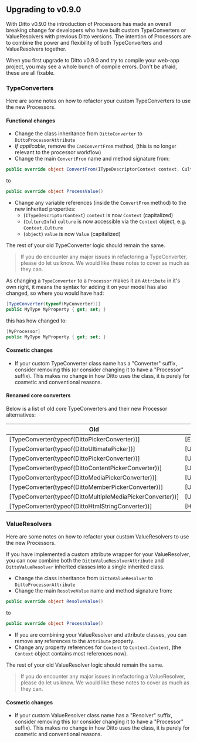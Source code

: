 ## Upgrading to v0.9.0

With Ditto v0.9.0 the introduction of Processors has made an overall breaking change for developers who have built custom TypeConverters or ValueResolvers with previous Ditto versions. The intention of Processors are to combine the power and flexibility of both TypeConverters and ValueResolvers together.

When you first upgrade to Ditto v0.9.0 and try to compile your web-app project, you may see a whole bunch of compile errors. Don't be afraid, these are all fixable.


### TypeConverters

Here are some notes on how to refactor your custom TypeConverters to use the new Processors.

#### Functional changes

* Change the class inheritance from `DittoConverter` to `DittoProcessorAttribute`
* _If applicable_, remove the `CanConvertFrom` method, (this is no longer relevant to the processor workflow)
* Change the main `ConvertFrom` name and method signature from:

```csharp
public override object ConvertFrom(ITypeDescriptorContext context, CultureInfo culture, object value)
```
to

```csharp
public override object ProcessValue()
```

* Change any variable references (inside the `ConvertFrom` method) to the new inherited properties:
  * (`ITypeDescriptorContext`) `context` is now `Context` (capitalized)
  * (`CultureInfo`) `culture` is now accessible via the `Context` object, e.g. `Context.Culture`
  * (`object`) `value` is now `Value` (capitalized)

The rest of your old TypeConverter logic should remain the same.

> If you do encounter any major issues in refactoring a TypeConverter, please do let us know. We would like these notes to cover as much as they can.


As changing a `TypeConverter` to a `Processor` makes it an `Attribute` in it's own right, it means the syntax for adding it on your model has also changed, so where you would have had:

```csharp
[TypeConverter(typeof(MyConverter))]
public MyType MyProperty { get; set; }
```

this has how changed to:

```csharp
[MyProcessor]
public MyType MyProperty { get; set; }
```

#### Cosmetic changes

* If your custom TypeConverter class name has a "Converter" suffix, consider removing this (or consider changing it to have a "Processor" suffix). This makes no change in how Ditto uses the class, it is purely for cosmetic and conventional reasons.

#### Renamed core converters

Below is a list of old core TypeConverters and their new Processor alternatives:

| Old 														 | New              |
| ---------------------------------------------------------- | ---------------- |
| [TypeConverter(typeof(DittoPickerConverter))] 			 | [Enum]           |
| [TypeConverter(typeof(DittoUltimatePicker))] 				 | [UltimatePicker] |
| [TypeConverter(typeof(DittoPickerConverter))]				 | [UmbracoPicker]  |
| [TypeConverter(typeof(DittoContentPickerConverter))]		 | [UmbracoPicker]  |
| [TypeConverter(typeof(DittoMediaPickerConverter))]		 | [UmbracoPicker]  |
| [TypeConverter(typeof(DittoMemberPickerConverter))]		 | [UmbracoPicker]  |
| [TypeConverter(typeof(DittoMultipleMediaPickerConverter))] | [UmbracoPicker]  |
| [TypeConverter(typeof(DittoHtmlStringConverter))]		     | [HtmlString]     |


### ValueResolvers

Here are some notes on how to refactor your custom ValueResolvers to use the new Processors.

If you have implemented a custom attribute wrapper for your ValueResolver, you can now combine both the `DittoValueResolverAttribute` and `DittoValueResolver` inherited classes into a single inherited class.

* Change the class inheritance from `DittoValueResolver` to `DittoProcessorAttribute`
* Change the main `ResolveValue` name and method signature from:

```csharp
public override object ResolveValue()
```

to

```csharp
public override object ProcessValue()
```

* If you are combining your ValueResolver and attribute classes, you can remove any references to the `Attribute` property.
* Change any property references for `Content` to `Context.Content`, (the `Context` object contains most references now).

The rest of your old ValueResolver logic should remain the same.

> If you do encounter any major issues in refactoring a ValueResolver, please do let us know. We would like these notes to cover as much as they can.

#### Cosmetic changes

* If your custom ValueResolver class name has a "Resolver" suffix, consider removing this (or consider changing it to have a "Processor" suffix). This makes no change in how Ditto uses the class, it is purely for cosmetic and conventional reasons.
